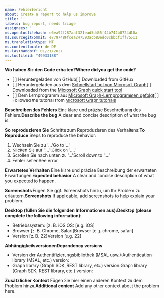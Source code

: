 ```yaml
---
name: Fehlerbericht
about: Create a report to help us improve
title: ''
labels: bug report, needs triage
assignees: ''
ms.openlocfilehash: e6ea92f287aaf321ead5d455f44b744b0724d10a
ms.sourcegitcommit: e7797486fcea247593acb80edc0cbbcf1ff75511
ms.translationtype: MT
ms.contentlocale: de-DE
ms.lasthandoff: 01/21/2021
ms.locfileid: "49933188"
---
```

<span data-ttu-id="8ae2d-102">**Wo haben Sie den Code erhalten?**</span><span class="sxs-lookup"><span data-stu-id="8ae2d-102">**Where did you get the code?**</span></span>
- <span data-ttu-id="8ae2d-103">[ ] Heruntergeladen von GitHub</span><span class="sxs-lookup"><span data-stu-id="8ae2d-103">[ ] Downloaded from GitHub</span></span>
- <span data-ttu-id="8ae2d-104">[ ] Heruntergeladen aus dem [Schnellstarttool von Microsoft Graph](https://developer.microsoft.com/graph/quick-start)</span><span class="sxs-lookup"><span data-stu-id="8ae2d-104">[ ] Downloaded from the [Microsoft Graph quick start tool](https://developer.microsoft.com/graph/quick-start)</span></span>
- <span data-ttu-id="8ae2d-105">[ ] Dem Lernprogramm aus [Microsoft Graph-Lernprogrammen gefolgt](https://docs.microsoft.com/graph/tutorials)</span><span class="sxs-lookup"><span data-stu-id="8ae2d-105">[ ] Followed the tutorial from [Microsoft Graph tutorials](https://docs.microsoft.com/graph/tutorials)</span></span>

<span data-ttu-id="8ae2d-106">**Beschreiben des Fehlers** Eine klare und präzise Beschreibung des Fehlers.</span><span class="sxs-lookup"><span data-stu-id="8ae2d-106">**Describe the bug** A clear and concise description of what the bug is.</span></span>

<span data-ttu-id="8ae2d-107">**So reproduzieren Sie** Schritte zum Reproduzieren des Verhaltens:</span><span class="sxs-lookup"><span data-stu-id="8ae2d-107">**To Reproduce** Steps to reproduce the behavior:</span></span>
1. <span data-ttu-id="8ae2d-108">Wechseln Sie zu '...'</span><span class="sxs-lookup"><span data-stu-id="8ae2d-108">Go to '...'</span></span>
2. <span data-ttu-id="8ae2d-109">Klicken Sie auf "...".</span><span class="sxs-lookup"><span data-stu-id="8ae2d-109">Click on '....'</span></span>
3. <span data-ttu-id="8ae2d-110">Scrollen Sie nach unten zu '...'</span><span class="sxs-lookup"><span data-stu-id="8ae2d-110">Scroll down to '....'</span></span>
4. <span data-ttu-id="8ae2d-111">Fehler sehen</span><span class="sxs-lookup"><span data-stu-id="8ae2d-111">See error</span></span>

<span data-ttu-id="8ae2d-112">**Erwartetes Verhalten** Eine klare und präzise Beschreibung der erwarteten Erwartungen.</span><span class="sxs-lookup"><span data-stu-id="8ae2d-112">**Expected behavior** A clear and concise description of what you expected to happen.</span></span>

<span data-ttu-id="8ae2d-113">**Screenshots** Fügen Sie ggf. Screenshots hinzu, um Ihr Problem zu erläutern.</span><span class="sxs-lookup"><span data-stu-id="8ae2d-113">**Screenshots** If applicable, add screenshots to help explain your problem.</span></span>

<span data-ttu-id="8ae2d-114">**Desktop (füllen Sie die folgenden Informationen aus):**</span><span class="sxs-lookup"><span data-stu-id="8ae2d-114">**Desktop (please complete the following information):**</span></span>
 - <span data-ttu-id="8ae2d-115">Betriebssystem: [z. B. iOS]</span><span class="sxs-lookup"><span data-stu-id="8ae2d-115">OS: [e.g. iOS]</span></span>
 - <span data-ttu-id="8ae2d-116">Browser [z. B. Chrome, Safari]</span><span class="sxs-lookup"><span data-stu-id="8ae2d-116">Browser [e.g. chrome, safari]</span></span>
 - <span data-ttu-id="8ae2d-117">Version [z. B. 22]</span><span class="sxs-lookup"><span data-stu-id="8ae2d-117">Version [e.g. 22]</span></span>

<span data-ttu-id="8ae2d-118">**Abhängigkeitsversionen**</span><span class="sxs-lookup"><span data-stu-id="8ae2d-118">**Dependency versions**</span></span>
 - <span data-ttu-id="8ae2d-119">Version der Authentifizierungsbibliothek (MSAL usw.):</span><span class="sxs-lookup"><span data-stu-id="8ae2d-119">Authentication library (MSAL, etc.) version:</span></span>
 - <span data-ttu-id="8ae2d-120">Graph library (Graph SDK, REST library, etc.) version:</span><span class="sxs-lookup"><span data-stu-id="8ae2d-120">Graph library (Graph SDK, REST library, etc.) version:</span></span>  

<span data-ttu-id="8ae2d-121">**Zusätzlicher Kontext** Fügen Sie hier einen anderen Kontext zu dem Problem hinzu.</span><span class="sxs-lookup"><span data-stu-id="8ae2d-121">**Additional context** Add any other context about the problem here.</span></span>
